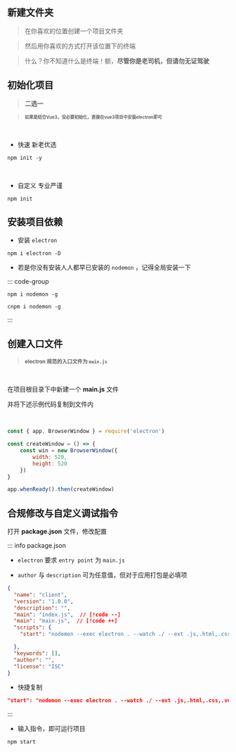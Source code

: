 ## 新建文件夹

> 在你喜欢的位置创建一个项目文件夹

> 然后用你喜欢的方式打开该位置下的终端

> 什么？你不知道什么是终端！额，**尽管你是老司机，但请勿无证驾驶**


## 初始化项目

> **二选一**

> **<small><small>如果是结合Vue3，没必要初始化，直接在vue3项目中安装electron即可</small></small>**

<br>

- 快速 <Badge type='warning'>新老优选</Badge>

```shell
npm init -y
```

<br>

- 自定义 <Badge type='warning'>专业严谨</Badge>

```shell
npm init
```



## 安装项目依赖

- 安装 `electron`

```shell
npm i electron -D
```

- 若是你没有安装人人都早已安装的 `nodemon` ，记得全局安装一下  

::: code-group
```shell [npm]
npm i nodemon -g
```
```shell [cnpm]
cnpm i nodemon -g
```
:::

## 创建入口文件
> **<small>electron 规范的入口文件为 `main.js`</small>**

<br>

在项目根目录下中新建一个 **main.js** 文件  

并将下述示例代码复制到文件内  

<br>

```javascript
const { app, BrowserWindow } = require('electron')

const createWindow = () => {
    const win = new BrowserWindow({
        width: 520,
        height: 520
    })
}

app.whenReady().then(createWindow)
```

## 合规修改与自定义调试指令

打开 **package.json** 文件，修改配置

::: info  <Badge type='danger'>package.json</Badge>

- `electron` 要求 `entry point` 为 `main.js`

- `author` 与 `description` 可为任意值，但对于应用打包是必填项

```json
{
  "name": "client",
  "version": "1.0.0",
  "description": "",
  "main": "index.js",  // [!code --]
  "main": "main.js",  // [!code ++]
  "scripts": {
    "start": "nodemon --exec electron . --watch ./ --ext .js,.html,.css,.vue",   // [!code ++]

  },
  "keywords": [],
  "author": "",
  "license": "ISC"
}

```
- 快捷复制

```json
"start": "nodemon --exec electron . --watch ./ --ext .js,.html,.css,.vue",
```

:::

- 输入指令，即可运行项目


```shell
npm start
```








